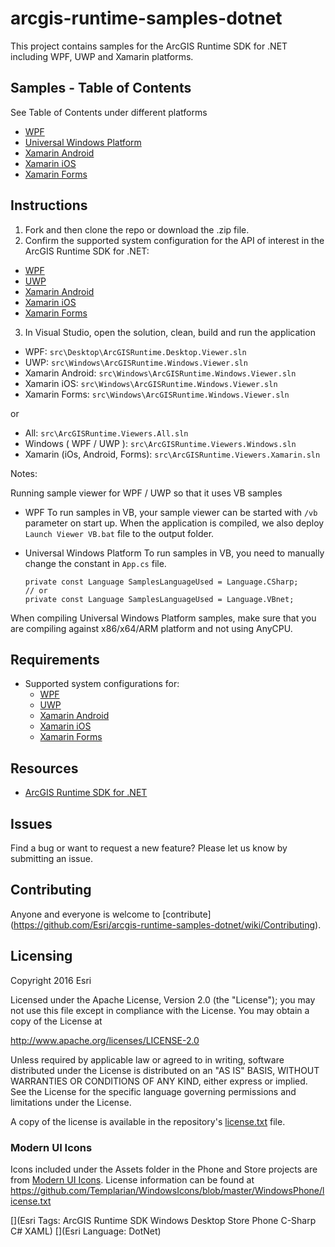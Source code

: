 # arcgis-runtime-samples-dotnet

This project contains samples for the ArcGIS Runtime SDK for .NET including WPF, UWP and Xamarin platforms.

## Samples - Table of Contents

See Table of Contents under different platforms
  * [WPF](src/WPF)
  * [Universal Windows Platform](src/UWP)
  * [Xamarin Android](src/Android)
  * [Xamarin iOS](src/iOS)
  * [Xamarin Forms](src/Forms) 

## Instructions 

1. Fork and then clone the repo or download the .zip file. 
2. Confirm the supported system configuration for the API of interest in the ArcGIS Runtime SDK for .NET:
  * [WPF](http://developers.arcgis.com/net/desktop/guide/system-requirements.htm)
  * [UWP](http://developers.arcgis.com/net/uwp/guide/system-requirements.htm)
  * [Xamarin Android](https://developers.arcgis.com/net/android/guide/system-requirements.htm)
  * [Xamarin iOS](https://developers.arcgis.com/net/ios/guide/system-requirements.htm)
  * [Xamarin Forms](https://developers.arcgis.com/net/forms/guide/system-requirements.htm) 
3. In Visual Studio, open the solution, clean, build and run the application
  * WPF: `src\Desktop\ArcGISRuntime.Desktop.Viewer.sln`  
  * UWP: `src\Windows\ArcGISRuntime.Windows.Viewer.sln`  
  * Xamarin Android: `src\Windows\ArcGISRuntime.Windows.Viewer.sln`  
  * Xamarin iOS: `src\Windows\ArcGISRuntime.Windows.Viewer.sln`  
  * Xamarin Forms: `src\Windows\ArcGISRuntime.Windows.Viewer.sln`  
  
  or
  
  * All: `src\ArcGISRuntime.Viewers.All.sln`
  * Windows ( WPF / UWP ): `src\ArcGISRuntime.Viewers.Windows.sln`
  * Xamarin (iOs, Android, Forms): `src\ArcGISRuntime.Viewers.Xamarin.sln`  
  
Notes:

Running sample viewer for WPF / UWP so that it uses VB samples
  * WPF
       To run samples in VB, your sample viewer can be started with `/vb` parameter on start up. When the application is compiled, we also deploy `Launch Viewer VB.bat` file to the output folder.
       
   * Universal Windows Platform
      To run samples in VB, you need to manually change the constant in `App.cs` file. 
      
      ````CSharp
      private const Language SamplesLanguageUsed = Language.CSharp;
      // or 
      private const Language SamplesLanguageUsed = Language.VBnet;
      ````
When compiling Universal Windows Platform samples, make sure that you are compiling against x86/x64/ARM platform and not using AnyCPU.
	  
## Requirements

* Supported system configurations for: 
  * [WPF](http://developers.arcgis.com/net/desktop/guide/system-requirements.htm)
  * [UWP](http://developers.arcgis.com/net/uwp/guide/system-requirements.htm)
  * [Xamarin Android](https://developers.arcgis.com/net/android/guide/system-requirements.htm)
  * [Xamarin iOS](https://developers.arcgis.com/net/ios/guide/system-requirements.htm)
  * [Xamarin Forms](https://developers.arcgis.com/net/forms/guide/system-requirements.htm) 

## Resources

* [ArcGIS Runtime SDK for .NET](http://esriurl.com/dotnetsdk)

## Issues

Find a bug or want to request a new feature?  Please let us know by submitting an issue.

## Contributing

Anyone and everyone is welcome to [contribute] (https://github.com/Esri/arcgis-runtime-samples-dotnet/wiki/Contributing). 

## Licensing
Copyright 2016 Esri

Licensed under the Apache License, Version 2.0 (the "License");
you may not use this file except in compliance with the License.
You may obtain a copy of the License at

   http://www.apache.org/licenses/LICENSE-2.0

Unless required by applicable law or agreed to in writing, software
distributed under the License is distributed on an "AS IS" BASIS,
WITHOUT WARRANTIES OR CONDITIONS OF ANY KIND, either express or implied.
See the License for the specific language governing permissions and
limitations under the License.

A copy of the license is available in the repository's [license.txt](/license.txt) file.

### Modern UI Icons
Icons included under the Assets folder in the Phone and Store projects are from [Modern UI Icons](http://modernuiicons.com/). License information can be found at https://github.com/Templarian/WindowsIcons/blob/master/WindowsPhone/license.txt 

[](Esri Tags: ArcGIS Runtime SDK Windows Desktop Store Phone C-Sharp C# XAML)
[](Esri Language: DotNet)
